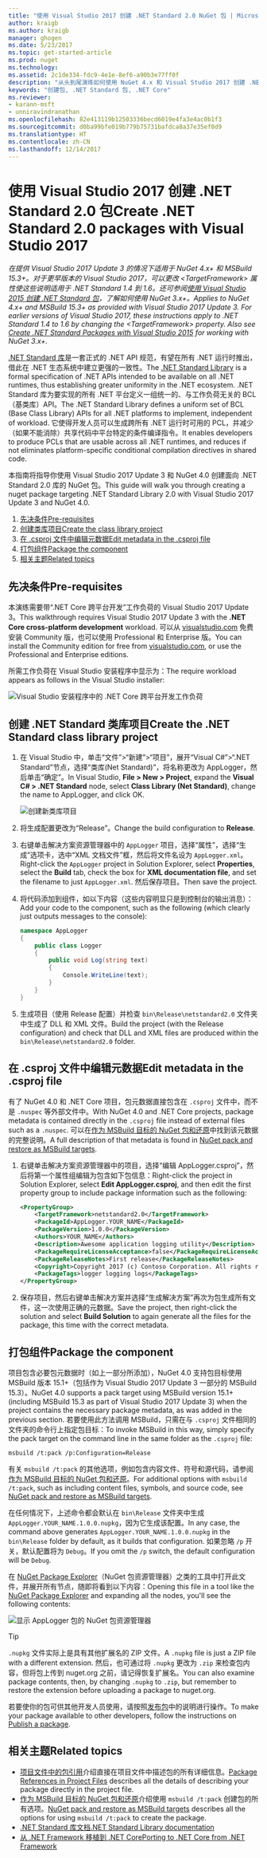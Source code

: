 ```yaml
---
title: "使用 Visual Studio 2017 创建 .NET Standard 2.0 NuGet 包 | Microsoft Docs"
author: kraigb
ms.author: kraigb
manager: ghogen
ms.date: 5/23/2017
ms.topic: get-started-article
ms.prod: nuget
ms.technology: 
ms.assetid: 2c1de334-fdc9-4e1e-8ef6-a90b3e77ff0f
description: "从头到尾演练如何使用 NuGet 4.x 和 Visual Studio 2017 创建 .NET Standard 2.0 NuGet 包。"
keywords: "创建包, .NET Standard 包, .NET Core"
ms.reviewer:
- karann-msft
- unniravindranathan
ms.openlocfilehash: 82e413119b12503336becd6019e4fa3e4ac0b1f3
ms.sourcegitcommit: d0ba99bfe019b779b75731bafdca8a37e35ef0d9
ms.translationtype: HT
ms.contentlocale: zh-CN
ms.lasthandoff: 12/14/2017
---
```

# <a name="create-net-standard-20-packages-with-visual-studio-2017"></a><span data-ttu-id="a8a4c-104">使用 Visual Studio 2017 创建 .NET Standard 2.0 包</span><span class="sxs-lookup"><span data-stu-id="a8a4c-104">Create .NET Standard 2.0 packages with Visual Studio 2017</span></span>

<span data-ttu-id="a8a4c-105">*在提供 Visual Studio 2017 Update 3 的情况下适用于 NuGet 4.x+ 和 MSBuild 15.3+。对于更早版本的 Visual Studio 2017，可以更改 \<TargetFramework\> 属性使这些说明适用于 .NET Standard 1.4 到 1.6。还可参阅[使用 Visual Studio 2015 创建 .NET Standard 包](../guides/create-net-standard-packages-vs2015.md)，了解如何使用 NuGet 3.x+。*</span><span class="sxs-lookup"><span data-stu-id="a8a4c-105">*Applies to NuGet 4.x+ and MSBuild 15.3+ as provided with Visual Studio 2017 Update 3. For earlier versions of Visual Studio 2017, these instructions apply to .NET Standard 1.4 to 1.6 by changing the \<TargetFramework\> property. Also see [Create .NET Standard Packages with Visual Studio 2015](../guides/create-net-standard-packages-vs2015.md) for working with NuGet 3.x+.*</span></span>

<span data-ttu-id="a8a4c-106">[.NET Standard 库](https://docs.microsoft.com/dotnet/articles/standard/library)是一套正式的 .NET API 规范，有望在所有 .NET 运行时推出，借此在 .NET 生态系统中建立更强的一致性。</span><span class="sxs-lookup"><span data-stu-id="a8a4c-106">The [.NET Standard Library](https://docs.microsoft.com/dotnet/articles/standard/library) is a formal specification of .NET APIs intended to be available on all .NET runtimes, thus establishing greater uniformity in the .NET ecosystem.</span></span> <span data-ttu-id="a8a4c-107">.NET Standard 库为要实现的所有 .NET 平台定义一组统一的、与工作负荷无关的 BCL（基类库）API。</span><span class="sxs-lookup"><span data-stu-id="a8a4c-107">The .NET Standard Library defines a uniform set of BCL (Base Class Library) APIs for all .NET platforms to implement, independent of workload.</span></span> <span data-ttu-id="a8a4c-108">它使得开发人员可以生成跨所有 .NET 运行时可用的 PCL，并减少（如果不能消除）共享代码中平台特定的条件编译指令。</span><span class="sxs-lookup"><span data-stu-id="a8a4c-108">It enables developers to produce PCLs that are usable across all .NET runtimes, and reduces if not eliminates platform-specific conditional compilation directives in shared code.</span></span>

<span data-ttu-id="a8a4c-109">本指南将指导你使用 Visual Studio 2017 Update 3 和 NuGet 4.0 创建面向 .NET Standard 2.0 库的 NuGet 包。</span><span class="sxs-lookup"><span data-stu-id="a8a4c-109">This guide will walk you through creating a nuget package targeting .NET Standard Library 2.0 with Visual Studio 2017 Update 3 and NuGet 4.0.</span></span>

1. [<span data-ttu-id="a8a4c-110">先决条件</span><span class="sxs-lookup"><span data-stu-id="a8a4c-110">Pre-requisites</span></span>](#pre-requisites)
1. [<span data-ttu-id="a8a4c-111">创建类库项目</span><span class="sxs-lookup"><span data-stu-id="a8a4c-111">Create the class library project</span></span>](#create-the-netstandard-class-library-project)
1. [<span data-ttu-id="a8a4c-112">在 .csproj 文件中编辑元数据</span><span class="sxs-lookup"><span data-stu-id="a8a4c-112">Edit metadata in the .csproj file</span></span>](#edit-metadata-in-the-csproj-file)
1. [<span data-ttu-id="a8a4c-113">打包组件</span><span class="sxs-lookup"><span data-stu-id="a8a4c-113">Package the component</span></span>](#package-the-component)
1. [<span data-ttu-id="a8a4c-114">相关主题</span><span class="sxs-lookup"><span data-stu-id="a8a4c-114">Related topics</span></span>](#related-topics)

## <a name="pre-requisites"></a><span data-ttu-id="a8a4c-115">先决条件</span><span class="sxs-lookup"><span data-stu-id="a8a4c-115">Pre-requisites</span></span>

<span data-ttu-id="a8a4c-116">本演练需要带“.NET Core 跨平台开发”工作负荷的 Visual Studio 2017 Update 3。</span><span class="sxs-lookup"><span data-stu-id="a8a4c-116">This walkthrough requires Visual Studio 2017 Update 3 with the **.NET Core cross-platform development** workload.</span></span> <span data-ttu-id="a8a4c-117">可以从 [visualstudio.com](https://www.visualstudio.com/) 免费安装 Community 版，也可以使用 Professional 和 Enterprise 版。</span><span class="sxs-lookup"><span data-stu-id="a8a4c-117">You can install the Community edition for free from [visualstudio.com](https://www.visualstudio.com/), or use the Professional and Enterprise editions.</span></span>

<span data-ttu-id="a8a4c-118">所需工作负荷在 Visual Studio 安装程序中显示为：</span><span class="sxs-lookup"><span data-stu-id="a8a4c-118">The require workload appears as follows in the Visual Studio installer:</span></span>

![Visual Studio 安装程序中的 .NET Core 跨平台开发工作负荷](media/NuGet4-01-Workload.png)

## <a name="create-the-net-standard-class-library-project"></a><span data-ttu-id="a8a4c-120">创建 .NET Standard 类库项目</span><span class="sxs-lookup"><span data-stu-id="a8a4c-120">Create the .NET Standard class library project</span></span>

1. <span data-ttu-id="a8a4c-121">在 Visual Studio 中，单击“文件”>“新建”>“项目”，展开“Visual C#”>“.NET Standard”节点，选择“类库(Net Standard)”，将名称更改为 AppLogger，然后单击“确定”。</span><span class="sxs-lookup"><span data-stu-id="a8a4c-121">In Visual Studio, **File > New > Project**, expand the **Visual C# > .NET Standard** node, select **Class Library (Net Standard)**, change the name to AppLogger, and click OK.</span></span>

    ![创建新类库项目](media/NuGet4-02-NewProject.png)

1. <span data-ttu-id="a8a4c-123">将生成配置更改为“Release”。</span><span class="sxs-lookup"><span data-stu-id="a8a4c-123">Change the build configuration to **Release**.</span></span>
1. <span data-ttu-id="a8a4c-124">右键单击解决方案资源管理器中的 `AppLogger` 项目，选择“属性”，选择“生成”选项卡，选中“XML 文档文件”框，然后将文件名设为 `AppLogger.xml`。</span><span class="sxs-lookup"><span data-stu-id="a8a4c-124">Right-click the `AppLogger` project in Solution Explorer, select **Properties**, select the **Build** tab, check the box for **XML documentation file**, and set the filename to just `AppLogger.xml`.</span></span> <span data-ttu-id="a8a4c-125">然后保存项目。</span><span class="sxs-lookup"><span data-stu-id="a8a4c-125">Then save the project.</span></span>

1. <span data-ttu-id="a8a4c-126">将代码添加到组件，如以下内容（这些内容明显只是到控制台的输出消息）：</span><span class="sxs-lookup"><span data-stu-id="a8a4c-126">Add your code to the component, such as the following (which clearly just outputs messages to the console):</span></span>

    ```cs
    namespace AppLogger
    {
        public class Logger
        {
            public void Log(string text)
            {
                Console.WriteLine(text);
            }
        }
    }
    ```

1. <span data-ttu-id="a8a4c-127">生成项目（使用 Release 配置）并检查 `bin\Release\netstandard2.0` 文件夹中生成了 DLL 和 XML 文件。</span><span class="sxs-lookup"><span data-stu-id="a8a4c-127">Build the project (with the Release configuration) and check that DLL and XML files are produced within the `bin\Release\netstandard2.0` folder.</span></span>

## <a name="edit-metadata-in-the-csproj-file"></a><span data-ttu-id="a8a4c-128">在 .csproj 文件中编辑元数据</span><span class="sxs-lookup"><span data-stu-id="a8a4c-128">Edit metadata in the .csproj file</span></span>

<span data-ttu-id="a8a4c-129">有了 NuGet 4.0 和 .NET Core 项目，包元数据直接包含在 `.csproj` 文件中，而不是 `.nuspec` 等外部文件中。</span><span class="sxs-lookup"><span data-stu-id="a8a4c-129">With NuGet 4.0 and .NET Core projects, package metadata is contained directly in the `.csproj` file instead of external files such as a `.nuspec`.</span></span> <span data-ttu-id="a8a4c-130">可以在[作为 MSBuild 目标的 NuGet 包和还原](../schema/msbuild-targets.md#pack-target)中找到该元数据的完整说明。</span><span class="sxs-lookup"><span data-stu-id="a8a4c-130">A full description of that metadata is found in [NuGet pack and restore as MSBuild targets](../schema/msbuild-targets.md#pack-target).</span></span>

1. <span data-ttu-id="a8a4c-131">右键单击解决方案资源管理器中的项目，选择“编辑 AppLogger.csproj”，然后将第一个属性组编辑为包含如下包信息：</span><span class="sxs-lookup"><span data-stu-id="a8a4c-131">Right-click the project in Solution Explorer, select **Edit AppLogger.csproj**, and then edit the first property group to include package information such as the following:</span></span>

    ```xml
    <PropertyGroup>
        <TargetFramework>netstandard2.0</TargetFramework>
        <PackageId>AppLogger.YOUR_NAME</PackageId>
        <PackageVersion>1.0.0</PackageVersion>
        <Authors>YOUR_NAME</Authors>
        <Description>Awesome application logging utility</Description>
        <PackageRequireLicenseAcceptance>false</PackageRequireLicenseAcceptance>
        <PackageReleaseNotes>First release</PackageReleaseNotes>
        <Copyright>Copyright 2017 (c) Contoso Corporation. All rights reserved.</Copyright>
        <PackageTags>logger logging logs</PackageTags>
    </PropertyGroup>
    ```

1. <span data-ttu-id="a8a4c-132">保存项目，然后右键单击解决方案并选择“生成解决方案”再次为包生成所有文件，这一次使用正确的元数据。</span><span class="sxs-lookup"><span data-stu-id="a8a4c-132">Save the project, then right-click the solution and select **Build Solution** to again generate all the files for the package, this time with the correct metadata.</span></span>


## <a name="package-the-component"></a><span data-ttu-id="a8a4c-133">打包组件</span><span class="sxs-lookup"><span data-stu-id="a8a4c-133">Package the component</span></span>

<span data-ttu-id="a8a4c-134">项目包含必要包元数据时（如上一部分所添加），NuGet 4.0 支持包目标使用 MSBuild 版本 15.1+（包括作为 Visual Studio 2017 Update 3 一部分的 MSBuild 15.3）。</span><span class="sxs-lookup"><span data-stu-id="a8a4c-134">NuGet 4.0 supports a pack target using MSBuild version 15.1+ (including MSBuild 15.3 as part of Visual Studio 2017 Update 3) when the project contains the necessary package metadata, as was added in the previous section.</span></span> <span data-ttu-id="a8a4c-135">若要使用此方法调用 MSBuild，只需在与 `.csproj` 文件相同的文件夹的命令行上指定包目标：</span><span class="sxs-lookup"><span data-stu-id="a8a4c-135">To invoke MSBuild in this way, simply specify the pack target on the command line in the same folder as the `.csproj` file:</span></span>

    msbuild /t:pack /p:Configuration=Release

<span data-ttu-id="a8a4c-136">有关 `msbuild /t:pack` 的其他选项，例如包含内容文件、符号和源代码，请参阅[作为 MSBuild 目标的 NuGet 包和还原](../schema/msbuild-targets.md#pack-target)。</span><span class="sxs-lookup"><span data-stu-id="a8a4c-136">For additional options with `msbuild /t:pack`, such as including content files, symbols, and source code, see [NuGet pack and restore as MSBuild targets](../schema/msbuild-targets.md#pack-target).</span></span>

<span data-ttu-id="a8a4c-137">在任何情况下，上述命令都会默认在 `bin\Release` 文件夹中生成 `AppLogger.YOUR_NAME.1.0.0.nupkg`，因为它生成该配置。</span><span class="sxs-lookup"><span data-stu-id="a8a4c-137">In any case, the command above generates `AppLogger.YOUR_NAME.1.0.0.nupkg` in the `bin\Release` folder by default, as it builds that configuration.</span></span> <span data-ttu-id="a8a4c-138">如果忽略 `/p` 开关，默认配置将为 `Debug`。</span><span class="sxs-lookup"><span data-stu-id="a8a4c-138">If you omit the `/p` switch, the default configuration will be `Debug`.</span></span> 

<span data-ttu-id="a8a4c-139">在 [NuGet Package Explorer](https://github.com/NuGetPackageExplorer/NuGetPackageExplorer)（NuGet 包资源管理器）之类的工具中打开此文件，并展开所有节点，随即将看到以下内容：</span><span class="sxs-lookup"><span data-stu-id="a8a4c-139">Opening this file in a tool like the [NuGet Package Explorer](https://github.com/NuGetPackageExplorer/NuGetPackageExplorer) and expanding all the nodes, you'll see the following contents:</span></span>

![显示 AppLogger 包的 NuGet 包资源管理器](media/NuGet4-03-PackageExplorer.png)

> [!Tip]
> <span data-ttu-id="a8a4c-141">`.nupkg` 文件实际上是具有其他扩展名的 ZIP 文件。</span><span class="sxs-lookup"><span data-stu-id="a8a4c-141">A `.nupkg` file is just a ZIP file with a different extension.</span></span> <span data-ttu-id="a8a4c-142">然后，也可通过将 `.nupkg` 更改为 `.zip` 来检查包内容，但将包上传到 nuget.org 之前，请记得恢复扩展名。</span><span class="sxs-lookup"><span data-stu-id="a8a4c-142">You can also examine package contents, then, by changing `.nupkg` to `.zip`, but remember to restore the extension before uploading a package to nuget.org.</span></span>

<span data-ttu-id="a8a4c-143">若要使你的包可供其他开发人员使用，请按照[发布包](../create-packages/publish-a-package.md)中的说明进行操作。</span><span class="sxs-lookup"><span data-stu-id="a8a4c-143">To make your package available to other developers,  follow the instructions on [Publish a package](../create-packages/publish-a-package.md).</span></span>

## <a name="related-topics"></a><span data-ttu-id="a8a4c-144">相关主题</span><span class="sxs-lookup"><span data-stu-id="a8a4c-144">Related topics</span></span>

- <span data-ttu-id="a8a4c-145">[项目文件中的包引用](../consume-packages/package-references-in-project-files.md)介绍直接在项目文件中描述包的所有详细信息。</span><span class="sxs-lookup"><span data-stu-id="a8a4c-145">[Package References in Project Files](../consume-packages/package-references-in-project-files.md) describes all the details of describing your package directly in the project file.</span></span>
- <span data-ttu-id="a8a4c-146">[作为 MSBuild 目标的 NuGet 包和还原](../schema/msbuild-targets.md)介绍使用 `msbuild /t:pack` 创建包的所有选项。</span><span class="sxs-lookup"><span data-stu-id="a8a4c-146">[NuGet pack and restore as MSBuild targets](../schema/msbuild-targets.md) describes all the options for using `msbuild /t:pack` to create the package.</span></span>
- [<span data-ttu-id="a8a4c-147">.NET Standard 库文档</span><span class="sxs-lookup"><span data-stu-id="a8a4c-147">.NET Standard Library documentation</span></span>](https://docs.microsoft.com/dotnet/articles/standard/library)
- [<span data-ttu-id="a8a4c-148">从 .NET Framework 移植到 .NET Core</span><span class="sxs-lookup"><span data-stu-id="a8a4c-148">Porting to .NET Core from .NET Framework</span></span>](https://docs.microsoft.com/dotnet/articles/core/porting/index)
